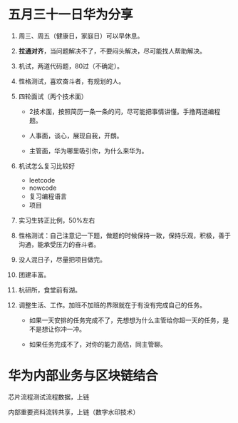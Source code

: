 # 五月三十一日华为分享



1. 周三、周五（健康日，家庭日）可以早休息。

2. **拉通对齐**，当问题解决不了，不要闷头解决，尽可能找人帮助解决。

3. 机试，两道代码题，80过（不确定）。

4. 性格测试，喜欢奋斗者，有规划的人。

5. 四轮面试（两个技术面）

   - 2技术面，按照简历一条一条的问，尽可能把事情讲懂。手撸两道编程题。

   - 人事面，谈心，展现自我，开朗。

   - 主管面，华为哪里吸引你，为什么来华为。

6. 机试怎么复习比较好

   - leetcode
   - nowcode
   - 复习编程语言
   - 项目

7. 实习生转正比例，50%左右

8. 性格测试：自己注意记一下题，做题的时候保持一致，保持乐观，积极，善于沟通，能承受压力的奋斗者。



1. 没人混日子，尽量把项目做完。

2. 团建丰富。

3. 杭研所，食堂前有湖。

4. 调整生活、工作。加班不加班的界限就在于有没有完成自己的任务。

   - 如果一天安排的任务完成不了，先想想为什么主管给你超一天的任务，是不是想让你冲一冲。

   - 如果任务完成不了，对你的能力高估，同主管聊。

     



# 华为内部业务与区块链结合



芯片流程测试流程数据，上链

内部重要资料流转共享，上链（数字水印技术）


